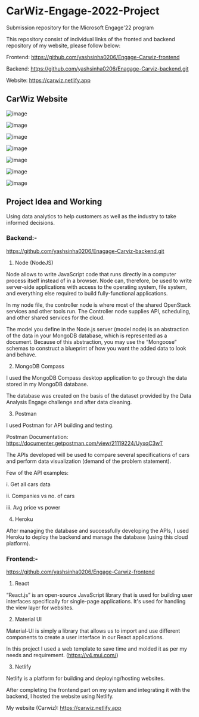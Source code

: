 # CarWiz-Engage-2022-Project
Submission repository for the Microsoft Engage'22 program

This repository consist of individual links of the fronted and backend repository of my website, please follow below:

Frontend: https://github.com/yashsinha0206/Engage-Carwiz-frontend

Backend: https://github.com/yashsinha0206/Enagage-Carviz-backend.git

Website: https://carwiz.netlify.app

## CarWiz Website

![image](https://user-images.githubusercontent.com/74976948/170836652-bf6d10d2-c3e1-4a7f-9613-6df4a72f086f.png)

![image](https://user-images.githubusercontent.com/74976948/170836660-c5ad29aa-3e94-48a4-bdba-33893839ed4f.png)

![image](https://user-images.githubusercontent.com/74976948/170836670-55412e3b-c08a-4fec-9195-6d52adfb12de.png)

![image](https://user-images.githubusercontent.com/74976948/170836675-3bfe7540-26cc-4360-9bf5-e9d4ea0dc155.png)

![image](https://user-images.githubusercontent.com/74976948/170836681-cbe900c9-400f-4a32-bb45-0ce77febf036.png)

![image](https://user-images.githubusercontent.com/74976948/170836713-1ee8ff5f-f0de-45f8-8c69-6cd2e7774c2a.png)

![image](https://user-images.githubusercontent.com/74976948/170836722-6603347a-70e7-4070-b0f5-1af33d1a6a1e.png)



## Project Idea and Working

Using data analytics to help customers as well as the industry to take informed decisions.



### Backend:-

https://github.com/yashsinha0206/Enagage-Carviz-backend.git

1. Node (NodeJS)

Node allows to write JavaScript code that runs directly in a computer process itself instead of in a browser. Node can, therefore, be used to write server-side applications with access to the operating system, file system, and everything else required to build fully-functional applications.

In my node file, the controller node is where most of the shared OpenStack services and other tools run. The Controller node supplies API, scheduling, and other shared services for the cloud.

The model you define in the Node.js server (model node) is an abstraction of the data in your MongoDB database, which is represented as a document. Because of this abstraction, you may use the “Mongoose” schemas to construct a blueprint of how you want the added data to look and behave.


2. MongoDB Compass

I used the MongoDB Compass desktop application to go through the data stored in my MongoDB database. 

The database was created on the basis of the dataset provided by the Data Analysis Engage challenge and after data cleaning.


3. Postman

I used Postman for API building and testing.

Postman Documentation: https://documenter.getpostman.com/view/21119224/UyxqC3wT


The APIs developed will be used to compare several specifications of cars and perform data visualization (demand of the problem statement).

Few of the API examples: 

i. Get all cars data

ii. Companies vs no. of cars

iii. Avg price vs power


4. Heroku

After managing the database and successfully developing the APIs, I used Heroku to deploy the backend and manage the database (using this cloud platform).



### Frontend:-

https://github.com/yashsinha0206/Engage-Carwiz-frontend

1. React

“React.js” is an open-source JavaScript library that is used for building user interfaces specifically for single-page applications. It's used for handling the view layer for websites.

2. Material UI

Material-UI is simply a library that allows us to import and use different components to create a user interface in our React applications.

In this project I used a web template to save time and molded it as per my needs and requirement. (https://v4.mui.com/)

3. Netlify

Netlify is a platform for building and deploying/hosting websites.

After completing the frontend part on my system and integrating it with the backend, I hosted the website using Netlify. 

My website (Carwiz): https://carwiz.netlify.app






